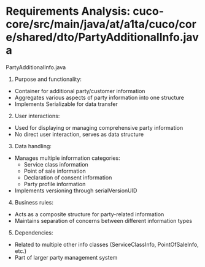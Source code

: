 # Requirements Analysis: cuco-core/src/main/java/at/a1ta/cuco/core/shared/dto/PartyAdditionalInfo.java

PartyAdditionalInfo.java
1. Purpose and functionality:
- Container for additional party/customer information
- Aggregates various aspects of party information into one structure
- Implements Serializable for data transfer

2. User interactions:
- Used for displaying or managing comprehensive party information
- No direct user interaction, serves as data structure

3. Data handling:
- Manages multiple information categories:
  - Service class information
  - Point of sale information
  - Declaration of consent information
  - Party profile information
- Implements versioning through serialVersionUID

4. Business rules:
- Acts as a composite structure for party-related information
- Maintains separation of concerns between different information types

5. Dependencies:
- Related to multiple other info classes (ServiceClassInfo, PointOfSaleInfo, etc.)
- Part of larger party management system